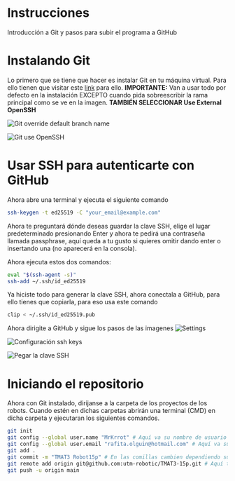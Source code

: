 # Instrucciones
Introducción a Git y pasos para subir el programa a GitHub

# Instalando Git
Lo primero que se tiene que hacer es instalar Git en tu máquina virtual. Para ello tienen que visitar este [link](https://git-scm.com/download/win) para ello. 
**IMPORTANTE:** Van a usar todo por defecto en la instalación EXCEPTO cuando pida sobreescribir la rama principal como se ve en la imagen. **TAMBIÉN SELECCIONAR Use External OpenSSH**


![Git override default branch name](https://miro.medium.com/max/1400/1*V6pyalT1ByXwdI0nxdLSGg.png)

![Git use OpenSSH](https://user-images.githubusercontent.com/191109/148549844-fe4404e2-46f5-4efc-8a84-95982991e9d9.png)

# Usar SSH para autenticarte con GitHub
Ahora abre una terminal y ejecuta el siguiente comando
```bash
ssh-keygen -t ed25519 -C "your_email@example.com"
```
Ahora te preguntará dónde deseas guardar la clave SSH, elige el lugar predeterminado presionando Enter y ahora te pedirá una contraseña llamada passphrase, aquí queda a tu gusto si quieres omitir dando enter o insertando una (no aparecerá en la consola).

Ahora ejecuta estos dos comandos:
```bash
eval "$(ssh-agent -s)"
ssh-add ~/.ssh/id_ed25519
```

Ya hiciste todo para generar la clave SSH, ahora conectala a GitHub, para ello tienes que copiarla, para eso usa este comando
```bash
clip < ~/.ssh/id_ed25519.pub
```

Ahora dirigite a GitHub y sigue los pasos de las imagenes
![Settings](https://docs.github.com/assets/cb-34573/images/help/settings/userbar-account-settings.png)

![Configuración ssh keys](https://docs.github.com/assets/cb-17145/images/help/settings/settings-sidebar-ssh-keys.png)

![Pegar la clave SSH](https://docs.github.com/assets/cb-24796/images/help/settings/ssh-key-paste.png)

# Iniciando el repositorio
Ahora con Git instalado, dirijanse a la carpeta de los proyectos de los robots. Cuando estén en dichas carpetas abrirán una terminal (CMD) en dicha carpeta y ejecutaran los siguientes comandos.

```bash
git init
git config --global user.name "MrKrrot" # Aquí va su nombre de usuario en GitHub
git config --global user.email "rafita.olguin@hotmail.com" # Aquí va su correo usado en GitHub
git add .
git commit -m "TMAT3 Robot15p" # En las comillas cambien dependiendo su equipo y tamaño del robot
git remote add origin git@github.com:utm-robotic/TMAT3-15p.git # Aquí también depende del equipo y el tamaño del robot
git push -u origin main
```
